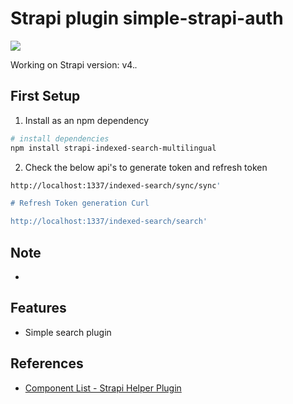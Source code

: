 # Strapi plugin simple-strapi-auth

![](https://github.com/pdalvi1893/simple-auth)

Working on Strapi version: v4.*.*

## First Setup

1. Install as an npm dependency

```bash
# install dependencies
npm install strapi-indexed-search-multilingual

```

2. Check the below api's to generate token and refresh token

```bash
http://localhost:1337/indexed-search/sync/sync'

# Refresh Token generation Curl

http://localhost:1337/indexed-search/search'

```

## Note

- 
## Features

- Simple search plugin

## References

- [Component List - Strapi Helper Plugin](https://github.com/strapi/strapi/tree/master/packages/strapi-helper-plugin/lib/src/components)
